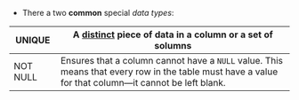 - There a two **common** special *data types*:

| UNIQUE   | A [distinct](distinct.md) piece of data in a column or a set of solumns                                                                             |
| -------- | --------------------------------------------------------------------------------------------------------------------------------------------------- |
| NOT NULL | Ensures that a column cannot have a `NULL` value. This means that every row in the table must have a value for that column—it cannot be left blank. |
